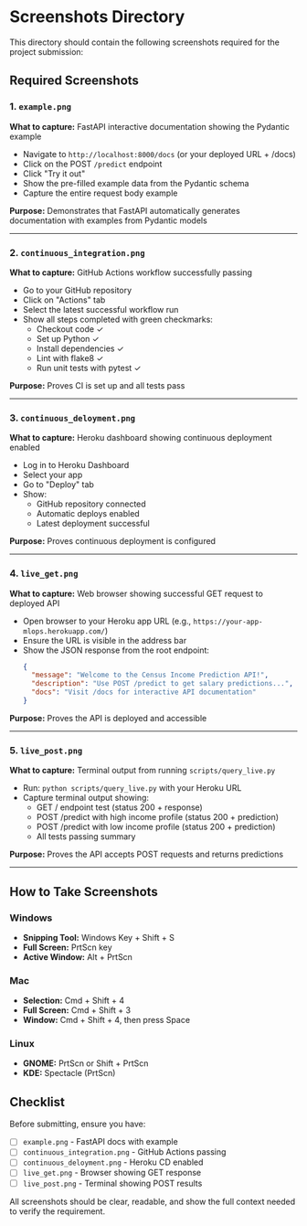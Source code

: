 # Screenshots Directory

This directory should contain the following screenshots required for the project submission:

## Required Screenshots

### 1. `example.png`
**What to capture:** FastAPI interactive documentation showing the Pydantic example
- Navigate to `http://localhost:8000/docs` (or your deployed URL + /docs)
- Click on the POST `/predict` endpoint
- Click "Try it out"
- Show the pre-filled example data from the Pydantic schema
- Capture the entire request body example

**Purpose:** Demonstrates that FastAPI automatically generates documentation with examples from Pydantic models

---

### 2. `continuous_integration.png`
**What to capture:** GitHub Actions workflow successfully passing
- Go to your GitHub repository
- Click on "Actions" tab
- Select the latest successful workflow run
- Show all steps completed with green checkmarks:
  - Checkout code ✓
  - Set up Python ✓
  - Install dependencies ✓
  - Lint with flake8 ✓
  - Run unit tests with pytest ✓

**Purpose:** Proves CI is set up and all tests pass

---

### 3. `continuous_deloyment.png`
**What to capture:** Heroku dashboard showing continuous deployment enabled
- Log in to Heroku Dashboard
- Select your app
- Go to "Deploy" tab
- Show:
  - GitHub repository connected
  - Automatic deploys enabled
  - Latest deployment successful

**Purpose:** Proves continuous deployment is configured

---

### 4. `live_get.png`
**What to capture:** Web browser showing successful GET request to deployed API
- Open browser to your Heroku app URL (e.g., `https://your-app-mlops.herokuapp.com/`)
- Ensure the URL is visible in the address bar
- Show the JSON response from the root endpoint:
  ```json
  {
    "message": "Welcome to the Census Income Prediction API!",
    "description": "Use POST /predict to get salary predictions...",
    "docs": "Visit /docs for interactive API documentation"
  }
  ```

**Purpose:** Proves the API is deployed and accessible

---

### 5. `live_post.png`
**What to capture:** Terminal output from running `scripts/query_live.py`
- Run: `python scripts/query_live.py` with your Heroku URL
- Capture terminal output showing:
  - GET / endpoint test (status 200 + response)
  - POST /predict with high income profile (status 200 + prediction)
  - POST /predict with low income profile (status 200 + prediction)
  - All tests passing summary

**Purpose:** Proves the API accepts POST requests and returns predictions

---

## How to Take Screenshots

### Windows
- **Snipping Tool:** Windows Key + Shift + S
- **Full Screen:** PrtScn key
- **Active Window:** Alt + PrtScn

### Mac
- **Selection:** Cmd + Shift + 4
- **Full Screen:** Cmd + Shift + 3
- **Window:** Cmd + Shift + 4, then press Space

### Linux
- **GNOME:** PrtScn or Shift + PrtScn
- **KDE:** Spectacle (PrtScn)

## Checklist

Before submitting, ensure you have:
- [ ] `example.png` - FastAPI docs with example
- [ ] `continuous_integration.png` - GitHub Actions passing
- [ ] `continuous_deloyment.png` - Heroku CD enabled
- [ ] `live_get.png` - Browser showing GET response
- [ ] `live_post.png` - Terminal showing POST results

All screenshots should be clear, readable, and show the full context needed to verify the requirement.

